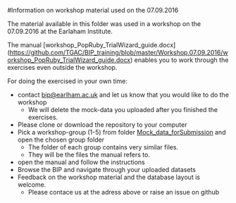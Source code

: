 #Information on workshop material used on the 07.09.2016

The material available in this folder was used in a workshop on the 07.09.2016 at the Earlaham Institute.

The manual [workshop_PopRuby_TrialWizard_guide.docx] (https://github.com/TGAC/BIP_training/blob/master/Workshop.07.09.2016/workshop_PopRuby_TrialWizard_guide.docx)
enables you to work through the exercises even outside the workshop. 

For doing the exercised in your own time:
* contact <a href="mailto:bip@earlham.ac.uk">bip@earlham.ac.uk</a> and let us know that you would like to do the workshop
  * We will delete the mock-data you uploaded after you finished the exercises.
* Please clone or download the repository to your computer
* Pick a workshop-group (1-5) from folder [Mock_data_forSubmission](https://github.com/TGAC/BIP_training/tree/master/Workshop.07.09.2016/Mock_data_forSubmission) and open the chosen group folder
  * The folder of each group contains very similar files. 
  * They will be the files the manual refers to.
* open the manual and follow the instructions
* Browse the BIP and navigate through your uploaded datasets
* Feedback on the workshop material and the database layout is welcome.
  * Please contace us at the adress above or raise an issue on github
